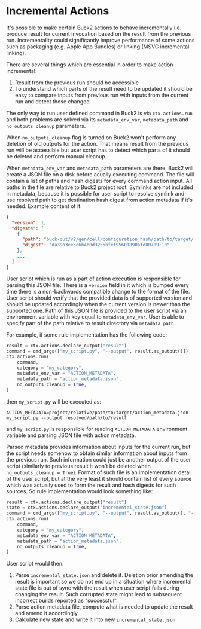 # Incremental Actions

It's possible to make certain Buck2 actions to behave incrementally i.e. produce result for current invocation based on the result from the previous run. Incrementality could significantly improve performance of some actions such as packaging (e.g. Apple App Bundles) or linking (MSVC incremental linking).

There are several things which are essential in order to make action incremental:
1. Result from the previous run should be accessible
2. To understand which parts of the result need to be updated it should be easy to compare inputs from previous run with inputs from the current run and detect those changed

The only way to run user defined command in Buck2 is via `ctx.actions.run` and both problems are solved via its `metadata_env_var`, `metadata_path` and `no_outputs_cleanup` parameters.

When `no_outputs_cleanup` flag is turned on Buck2 won't perform any deletion of old outputs for the action. That means result from the previous run will be accessible but user script has to detect which parts of it should be deleted and perform manual cleanup.

When `metadata_env_var` and `metadata_path` parameters are there, Buck2 will create a JSON file on a disk before acually executing command. The file will contain a list of paths and hash digests for every command action input. All paths in the file are relative to Buck2 project root. Symlinks are not included in metadata, because it is possible for user script to resolve symlink and use resolved path to get destination hash digest from action metadata if it's needed. Example content of it:

```json
{
  "version": 1,
  "digests": [
    {
      "path": "buck-out/v2/gen/cell/configuration_hash/path/to/target/__target_name__/generated_file",
      "digest": "da39a3ee5e6b4b0d3255bfef95601890afd80709:10"
    },
    ...
  ]
}
```

User script which is run as a part of action execution is responsible for parsing this JSON file. There is a `version` field in it which is bumped every time there is a non-backwards compatible change to the format of the file. User script should verify that the provided data is of supported version and should be updated accordingly when the current version is newer than the supported one. Path of this JSON file is provided to the user script via an environment variable with key equal to `metadata_env_var`. User is able to specify part of the path relative to result directory via `metadata_path`.

For example, if some rule implementation has the following code:
```python
result = ctx.actions.declare_output("result")
command = cmd_args(["my_script.py", "--output", result.as_output()])
ctx.actions.run(
    command,
    category = "my_category",
    metadata_env_var = "ACTION_METADATA",
    metadata_path = "action_metadata.json",
    no_outputs_cleanup = True,
)
```
then `my_script.py` will be executed as:
```shell
ACTION_METADATA=project/relative/path/to/target/action_metadata.json my_script.py --output resolved/path/to/result
```
and `my_script.py` is responsible for reading `ACTION_METADATA` environment variable and parsing JSON file with action metadata.

Parsed metadata provides information about inputs for the current run, but the script needs somehow to obtain similar information about inputs from the previous run. Such information could just be another output of the user script (similarly to previous result it won't be deleted when `no_outputs_cleanup = True`). Format of such file is an implementation detail of the user script, but at the very least it should contain list of every source which was actually used to form the result and hash digests for such sources. So rule implementation would look something like:

```python
result = ctx.actions.declare_output("result")
state = ctx.actions.declare_output("incremental_state.json")
command = cmd_args(["my_script.py", "--output", result.as_output(), "--incremental-state", state.as_output()])
ctx.actions.run(
    command,
    category = "my_category",
    metadata_env_var = "ACTION_METADATA",
    metadata_path = "action_metadata.json",
    no_outputs_cleanup = True,
)
```

User script would then:
1. Parse `incremental_state.json` and delete it. Deletion prior amending the result is important so we do not end up in a situation where incremental state file is out of sync with the result when user script fails during changing the result. Such corrupted state might lead to subsequent incorrect builds reported as "successful".
2. Parse action metadata file, compute what is needed to update the result and amend it accordingly.
3. Calculate new state and write it into new `incremental_state.json`.
